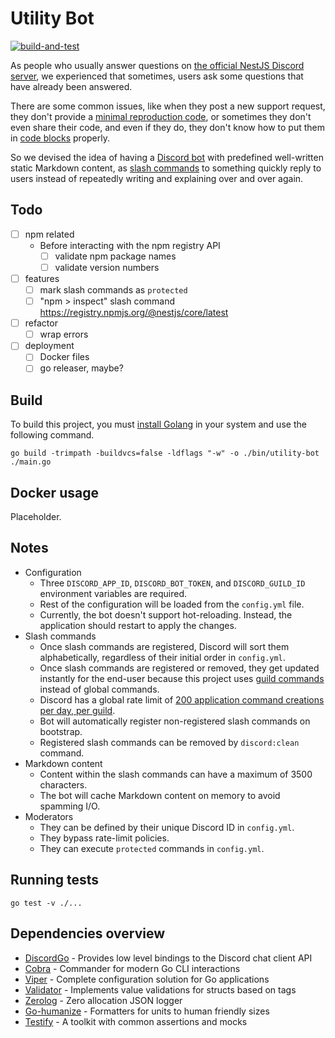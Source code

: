 # Utility Bot

[![build-and-test](https://github.com/nestjs-discord/utility-bot/actions/workflows/build-and-test.yaml/badge.svg)](https://github.com/nestjs-discord/utility-bot/actions/workflows/build-and-test.yaml)

As people who usually answer questions on [the official NestJS Discord server](https://discord.gg/nestjs), we experienced that sometimes, users ask some questions that have already been answered.

There are some common issues, like when they post a new support request, they don't provide a [minimal reproduction code](https://minimum-reproduction.wtf/), or sometimes they don't even share their code, and even if they do, they don't know how to put them in [code blocks](https://gist.github.com/matthewzring/9f7bbfd102003963f9be7dbcf7d40e51#code-blocks) properly.

So we devised the idea of having a [Discord bot](https://discord.com/developers/docs/intro#bots-and-apps) with predefined well-written static Markdown content, as [slash commands](https://discord.com/developers/docs/interactions/application-commands) to something quickly reply to users instead of repeatedly writing and explaining over and over again.

## Todo

- [ ] npm related
  - Before interacting with the npm registry API
    - [ ] validate npm package names
    - [ ] validate version numbers

- [ ] features
  - [ ] mark slash commands as `protected`
  - [ ] "npm > inspect" slash command https://registry.npmjs.org/@nestjs/core/latest

- [ ] refactor
  - [ ] wrap errors

- [ ] deployment
  - [ ] Docker files
  - [ ] go releaser, maybe?

## Build

To build this project, you must [install Golang](https://go.dev/doc/install) in your system and use the following command.

```shell
go build -trimpath -buildvcs=false -ldflags "-w" -o ./bin/utility-bot ./main.go
```

## Docker usage

Placeholder.

## Notes

- Configuration
  - Three `DISCORD_APP_ID`, `DISCORD_BOT_TOKEN`, and `DISCORD_GUILD_ID` environment variables are required.
  - Rest of the configuration will be loaded from the `config.yml` file.
  - Currently, the bot doesn't support hot-reloading. Instead, the application should restart to apply the changes.
- Slash commands
  - Once slash commands are registered, Discord will sort them alphabetically, regardless of their initial order in `config.yml`.
  - Once slash commands are registered or removed, they get updated instantly for the end-user because this project uses [guild commands](https://discord.com/developers/docs/interactions/application-commands#registering-a-command) instead of global commands.
  - Discord has a global rate limit of [200 application command creations per day, per guild](https://discord.com/developers/docs/interactions/application-commands#registering-a-command).
  - Bot will automatically register non-registered slash commands on bootstrap.
  - Registered slash commands can be removed by `discord:clean` command.
- Markdown content
  - Content within the slash commands can have a maximum of 3500 characters.
  - The bot will cache Markdown content on memory to avoid spamming I/O.
- Moderators
  - They can be defined by their unique Discord ID in `config.yml`.
  - They bypass rate-limit policies.
  - They can execute `protected` commands in `config.yml`.

## Running tests

```shell
go test -v ./...
```

## Dependencies overview

- [DiscordGo](https://github.com/bwmarrin/discordgo) - Provides low level bindings to the Discord chat client API
- [Cobra](https://github.com/spf13/cobra) - Commander for modern Go CLI interactions
- [Viper](https://github.com/spf13/viper) - Complete configuration solution for Go applications
- [Validator](https://github.com/go-playground/validator) - Implements value validations for structs based on tags
- [Zerolog](https://github.com/rs/zerolog) - Zero allocation JSON logger
- [Go-humanize](https://github.com/dustin/go-humanize) - Formatters for units to human friendly sizes
- [Testify](https://github.com/stretchr/testify) - A toolkit with common assertions and mocks
